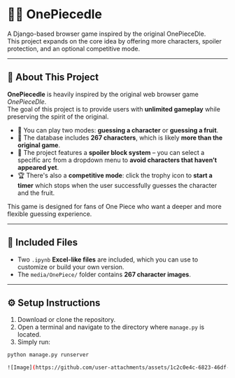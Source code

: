 # 🏴‍☠️ OnePiecedle

A Django-based browser game inspired by the original OnePieceDle.  
This project expands on the core idea by offering more characters, spoiler protection, and an optional competitive mode.

---

## 🧠 About This Project

**OnePiecedle** is heavily inspired by the original web browser game *OnePieceDle*.  
The goal of this project is to provide users with **unlimited gameplay** while preserving the spirit of the original.

- 🧩 You can play two modes: **guessing a character** or **guessing a fruit**.
- 👥 The database includes **267 characters**, which is likely **more than the original game**.
- 🚫 The project features a **spoiler block system** – you can select a specific arc from a dropdown menu to **avoid characters that haven’t appeared yet**.
- 🏆 There's also a **competitive mode**: click the trophy icon to **start a timer** which stops when the user successfully guesses the character and the fruit.

This game is designed for fans of One Piece who want a deeper and more flexible guessing experience.

---

## 📁 Included Files

- Two `.ipynb` **Excel-like files** are included, which you can use to customize or build your own version.
- The `media/OnePiece/` folder contains **267 character images**.

---

## ⚙️ Setup Instructions

1. Download or clone the repository.
2. Open a terminal and navigate to the directory where `manage.py` is located.
3. Simply run:

```bash
python manage.py runserver

![Image](https://github.com/user-attachments/assets/1c2c0e4c-6823-46df-8e1d-457f32d3fa48)
